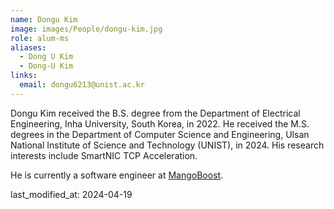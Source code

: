 ```yaml
---
name: Dongu Kim
image: images/People/dongu-kim.jpg
role: alum-ms
aliases:
  - Dong U Kim
  - Dong-U Kim
links:
  email: dongu6213@unist.ac.kr
---
```


Dongu Kim received the B.S. degree from the Department of Electrical Engineering, Inha University, South Korea, in 2022. 
He received the M.S. degrees in the Department of Computer Science and Engineering, Ulsan National Institute of Science and Technology (UNIST), in 2024. 
His research interests include SmartNIC TCP Acceleration.


He is currently a software engineer at [MangoBoost](https://mangoboost.io/).


last_modified_at: 2024-04-19